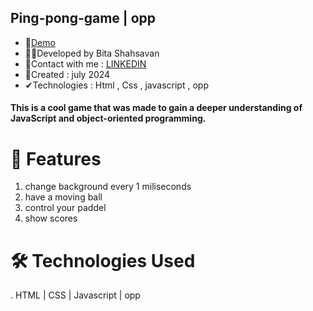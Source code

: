 ## Ping-pong-game | opp

- 📌<a href="https://rickandmorthy-react.netlify.app/" rel="nofollow">Demo</a>
- 🙋‍♀️Developed by Bita Shahsavan
- 📧Contact with me : <a href="https://www.linkedin.com/in/bita-shahsavan-830471299/" rel="nofollow">LINKEDIN</a>
- 📆Created : july 2024
- ✔Technologies : Html , Css , javascript , opp

#### This is a cool game that was made to gain a deeper understanding of JavaScript and object-oriented programming.

# 🌟 Features
1. change background every 1 miliseconds
2. have a moving ball
3. control your paddel
4. show scores

# 🛠️ Technologies Used
. HTML | CSS | Javascript | opp 
   
